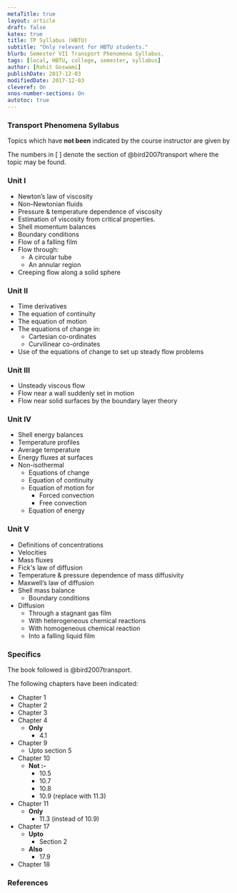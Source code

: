 ```yaml
---
metaTitle: true
layout: article
draft: false
katex: true
title: TP Syllabus (HBTU)
subtitle: "Only relevant for HBTU students."
blurb: Semester VII Transport Phenomena Syllabus,
tags: [local, HBTU, college, semester, syllabus]
author: [Rohit Goswami]
publishDate: 2017-12-03
modifiedDate: 2017-12-03
cleveref: On
xnos-number-sections: On
autotoc: true
---
```


### Transport Phenomena Syllabus

Topics which have **not been** indicated by the course instructor are given by <i class="fa  fa-times-circle-o" aria-hidden="true"></i>

The numbers in [ ] denote the section of @bird2007transport where the topic may be found.

### Unit I

- Newton’s law of viscosity
- Non–Newtonian fluids
- Pressure & temperature dependence of viscosity
- Estimation of viscosity from critical properties.
- Shell momentum balances
- Boundary conditions
- Flow of a falling film
- Flow through:
  - A circular tube
  - An annular region
- Creeping flow along a solid sphere

### Unit II

- Time derivatives
- The equation of continuity
- The equation of motion
- The equations of change in:
  - Cartesian co-ordinates
  - Curvilinear co-ordinates
- Use of the equations of change to set up steady flow problems

### Unit III

- Unsteady viscous flow
- Flow near a wall suddenly set in motion
- Flow near solid surfaces by the boundary layer theory <i class="fa  fa-times-circle-o" aria-hidden="true"></i>

### Unit IV

- Shell energy balances
- Temperature profiles
- Average temperature
- Energy fluxes at surfaces
- Non-isothermal
  - Equations of change
  - Equation of continuity
  - Equation of motion for
    - Forced convection
    - Free convection
  - Equation of energy

### Unit V

- Definitions of concentrations
- Velocities
- Mass fluxes
- Fick's law of diffusion
- Temperature & pressure dependence of mass diffusivity
- Maxwell’s law of diffusion
- Shell mass balance
  - Boundary conditions
- Diffusion
  - Through a stagnant gas film
  - With heterogeneous chemical reactions
  - With homogeneous chemical reaction
  - Into a falling liquid film

### Specifics

The book followed is @bird2007transport.

The following chapters have been indicated:

- Chapter 1
- Chapter 2
- Chapter 3
- Chapter 4
  - **Only**
    - 4.1
- Chapter 9
  - Upto section 5
- Chapter 10
  - **Not :-**
    - 10.5
    - 10.7
    - 10.8
    - 10.9 (replace with 11.3)
- Chapter 11
  - **Only**
    - 11.3 (instead of 10.9)
- Chapter 17
  - **Upto**
    - Section 2
  - **Also**
    - 17.9
- Chapter 18

### References
